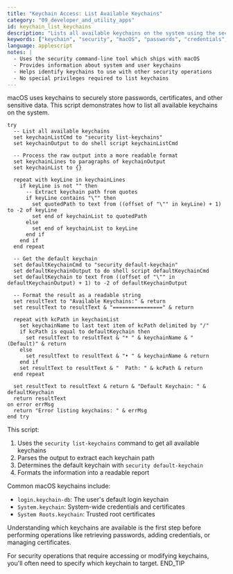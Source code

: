 ```yaml
---
title: "Keychain Access: List Available Keychains"
category: "09_developer_and_utility_apps"
id: keychain_list_keychains
description: "Lists all available keychains on the system using the security command-line tool."
keywords: ["keychain", "security", "macOS", "passwords", "credentials", "keychain access", "list keychains"]
language: applescript
notes: |
  - Uses the security command-line tool which ships with macOS
  - Provides information about system and user keychains
  - Helps identify keychains to use with other security operations
  - No special privileges required to list keychains
---
```


macOS uses keychains to securely store passwords, certificates, and other sensitive data. This script demonstrates how to list all available keychains on the system.

```applescript
try
  -- List all available keychains
  set keychainListCmd to "security list-keychains"
  set keychainOutput to do shell script keychainListCmd
  
  -- Process the raw output into a more readable format
  set keychainLines to paragraphs of keychainOutput
  set keychainList to {}
  
  repeat with keyLine in keychainLines
    if keyLine is not "" then
      -- Extract keychain path from quotes
      if keyLine contains "\"" then
        set quotedPath to text from ((offset of "\"" in keyLine) + 1) to -2 of keyLine
        set end of keychainList to quotedPath
      else
        set end of keychainList to keyLine
      end if
    end if
  end repeat
  
  -- Get the default keychain
  set defaultKeychainCmd to "security default-keychain"
  set defaultKeychainOutput to do shell script defaultKeychainCmd
  set defaultKeychain to text from ((offset of "\"" in defaultKeychainOutput) + 1) to -2 of defaultKeychainOutput
  
  -- Format the result as a readable string
  set resultText to "Available Keychains:" & return
  set resultText to resultText & "================" & return
  
  repeat with kcPath in keychainList
    set keychainName to last text item of kcPath delimited by "/"
    if kcPath is equal to defaultKeychain then
      set resultText to resultText & "* " & keychainName & " (Default)" & return
    else
      set resultText to resultText & "• " & keychainName & return
    end if
    set resultText to resultText & "  Path: " & kcPath & return
  end repeat
  
  set resultText to resultText & return & "Default Keychain: " & defaultKeychain
  return resultText
on error errMsg
  return "Error listing keychains: " & errMsg
end try
```

This script:
1. Uses the `security list-keychains` command to get all available keychains
2. Parses the output to extract each keychain path
3. Determines the default keychain with `security default-keychain`
4. Formats the information into a readable report

Common macOS keychains include:
- `login.keychain-db`: The user's default login keychain
- `System.keychain`: System-wide credentials and certificates
- `System Roots.keychain`: Trusted root certificates

Understanding which keychains are available is the first step before performing operations like retrieving passwords, adding credentials, or managing certificates.

For security operations that require accessing or modifying keychains, you'll often need to specify which keychain to target.
END_TIP